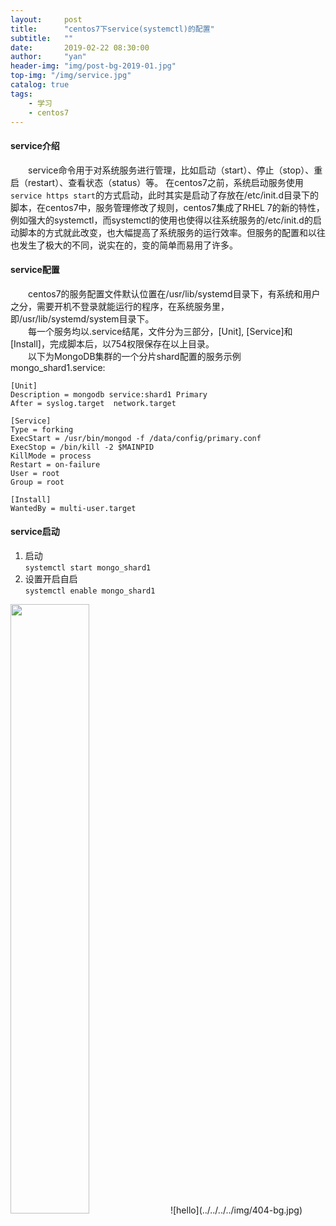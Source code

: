 ```yaml
---
layout:     post
title:      "centos7下service(systemctl)的配置"
subtitle:   ""
date:       2019-02-22 08:30:00
author:     "yan"
header-img: "img/post-bg-2019-01.jpg"
top-img: "/img/service.jpg"
catalog: true
tags:
    - 学习
    - centos7
---
```

#### service介绍
&emsp;&emsp;service命令用于对系统服务进行管理，比如启动（start）、停止（stop）、重启（restart）、查看状态（status）等。
在centos7之前，系统启动服务使用`service https start`的方式启动，此时其实是启动了存放在/etc/init.d目录下的脚本，在centos7中，服务管理修改了规则，centos7集成了RHEL 7的新的特性，例如强大的systemctl，而systemctl的使用也使得以往系统服务的/etc/init.d的启动脚本的方式就此改变，也大幅提高了系统服务的运行效率。但服务的配置和以往也发生了极大的不同，说实在的，变的简单而易用了许多。
#### service配置
&emsp;&emsp;centos7的服务配置文件默认位置在/usr/lib/systemd目录下，有系统和用户之分，需要开机不登录就能运行的程序，在系统服务里，即/usr/lib/systemd/system目录下。  
&emsp;&emsp;每一个服务均以.service结尾，文件分为三部分，[Unit], [Service]和[Install]，完成脚本后，以754权限保存在以上目录。  
&emsp;&emsp;以下为MongoDB集群的一个分片shard配置的服务示例mongo_shard1.service:
```
[Unit]
Description = mongodb service:shard1 Primary
After = syslog.target  network.target

[Service]
Type = forking
ExecStart = /usr/bin/mongod -f /data/config/primary.conf
ExecStop = /bin/kill -2 $MAINPID
KillMode = process
Restart = on-failure
User = root
Group = root

[Install]
WantedBy = multi-user.target
```
#### service启动
1. 启动  
`systemctl start mongo_shard1`
2. 设置开启自启  
`systemctl enable mongo_shard1`  
<img src="../../../../img/404-bg.jpg" style="width:50%" />
![hello](../../../../img/404-bg.jpg)

